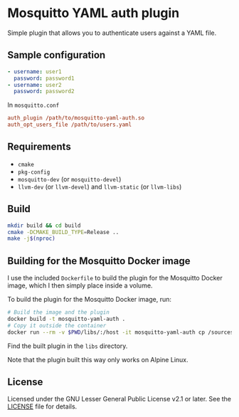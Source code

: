 # Mosquitto YAML auth plugin

Simple plugin that allows you to authenticate users against a YAML file.

## Sample configuration

```yaml
- username: user1
  password: password1
- username: user2
  password: password2
```

In `mosquitto.conf`

```ini
auth_plugin /path/to/mosquitto-yaml-auth.so
auth_opt_users_file /path/to/users.yaml
```

## Requirements

- `cmake`
- `pkg-config`
- `mosquitto-dev` (or `mosquitto-devel`)
- `llvm-dev` (or `llvm-devel`) and `llvm-static` (or `llvm-libs`)

## Build

```bash
mkdir build && cd build
cmake -DCMAKE_BUILD_TYPE=Release ..
make -j$(nproc)
```

## Building for the Mosquitto Docker image

I use the included `Dockerfile` to build the plugin for the Mosquitto Docker image, which I then simply place inside a
volume.

To build the plugin for the Mosquitto Docker image, run:

```bash
# Build the image and the plugin
docker build -t mosquitto-yaml-auth .
# Copy it outside the container
docker run --rm -v $PWD/libs/:/host -it mosquitto-yaml-auth cp /sources/build/libmosquitto_yaml_auth.so /host/
```

Find the built plugin in the `libs` directory.

Note that the plugin built this way only works on Alpine Linux.

## License

Licensed under the GNU Lesser General Public License v2.1 or later. See the [LICENSE](LICENSE) file for details.
